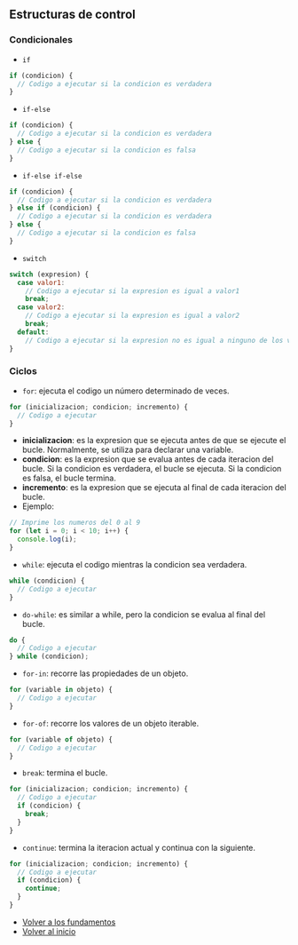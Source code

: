 ## Estructuras de control

### Condicionales

- `if`

```javascript
if (condicion) {
  // Codigo a ejecutar si la condicion es verdadera
}
```

- `if-else`

```javascript
if (condicion) {
  // Codigo a ejecutar si la condicion es verdadera
} else {
  // Codigo a ejecutar si la condicion es falsa
}
```

- `if-else if-else`

```javascript
if (condicion) {
  // Codigo a ejecutar si la condicion es verdadera
} else if (condicion) {
  // Codigo a ejecutar si la condicion es verdadera
} else {
  // Codigo a ejecutar si la condicion es falsa
}
```

- `switch`

```javascript
switch (expresion) {
  case valor1:
    // Codigo a ejecutar si la expresion es igual a valor1
    break;
  case valor2:
    // Codigo a ejecutar si la expresion es igual a valor2
    break;
  default:
    // Codigo a ejecutar si la expresion no es igual a ninguno de los valores anteriores
}
```

### Ciclos

- `for`: ejecuta el codigo un número determinado de veces.

```javascript
for (inicializacion; condicion; incremento) {
  // Codigo a ejecutar
}
```

- **inicializacion**: es la expresion que se ejecuta antes de que se ejecute el bucle. Normalmente, se utiliza para declarar una variable.
- **condicion**: es la expresion que se evalua antes de cada iteracion del bucle. Si la condicion es verdadera, el bucle se ejecuta. Si la condicion es falsa, el bucle termina.
- **incremento**: es la expresion que se ejecuta al final de cada iteracion del bucle.
- Ejemplo:

```javascript
// Imprime los numeros del 0 al 9
for (let i = 0; i < 10; i++) {
  console.log(i);
}
```


- `while`: ejecuta el codigo mientras la condicion sea verdadera.

```javascript
while (condicion) {
  // Codigo a ejecutar
}
```

- `do-while`: es similar a while, pero la condicion se evalua al final del bucle.

```javascript
do {
  // Codigo a ejecutar
} while (condicion);
```

- `for-in`: recorre las propiedades de un objeto.

```javascript
for (variable in objeto) {
  // Codigo a ejecutar
}
```

- `for-of`: recorre los valores de un objeto iterable.

```javascript
for (variable of objeto) {
  // Codigo a ejecutar
}
```

- `break`: termina el bucle.
```javascript
for (inicializacion; condicion; incremento) {
  // Codigo a ejecutar
  if (condicion) {
    break;
  }
}
```

- `continue`: termina la iteracion actual y continua con la siguiente.

```javascript
for (inicializacion; condicion; incremento) {
  // Codigo a ejecutar
  if (condicion) {
    continue;
  }
}
```



- [Volver a los fundamentos](../Fundamentos.md)
- [Volver al inicio](../../../README.md)